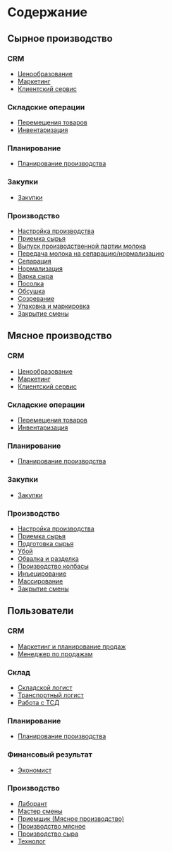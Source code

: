# Содержание

<div class="book-wrap">
    <div class="hover">
        <h2>Сырное производство<span class="md-nav__icon md-icon"></span></h2>
        <span class="read-more-target">
            <div class="textcols">
                <div class="textcols-item">
                    <h3>CRM</h3>
                    <ul>
                        <li><a href="CheeseManufacture/Pricing"> Ценообразование </a></li>
                        <li><a href="CheeseManufacture/Marketing"> Маркетинг </a></li>
                        <li><a href="CheeseManufacture/CustomerService"> Клиентский сервис </a></li>
                    </ul>
                    <h3>Складские операции</h3>
                    <ul>
                        <li><a href="CheeseManufacture/MovingProducts"> Перемещения товаров </a></li>
                        <li><a href="CheeseManufacture/Inventory"> Инвентаризация </a></li>
                    </ul>
                    <h3>Планирование</h3>
                    <ul>
                        <li><a href="CheeseManufacture/ManufacturePlanning"> Планирование производства </a></li>
                    </ul>
                    <h3>Закупки</h3>
                    <ul>
                        <li><a href="CheeseManufacture/Purchases"> Закупки </a></li>
                    </ul>
                </div>
                <div class="textcols-item">
                    <h3>Производство</h3>
                    <ul>
                        <li><a href="CheeseManufacture/ManufactureSetting"> Настройка производства </a></li>
                        <li><a href="CheeseManufacture/AcctptanceOfRawMaterials"> Приемка сырья </a></li>
                        <li><a href="CheeseManufacture/MilkBatchRelease"> Выпуск производственной партии молока </a></li>
                        <li><a href="CheeseManufacture/MilkTransfer"> Передача молока на сепарацию/нормализацию </a></li>
                        <li><a href="CheeseManufacture/Separation"> Сепарация </a></li>
                        <li><a href="CheeseManufacture/Normalization"> Нормализация </a></li>
                        <li><a href="CheeseManufacture/CheeseCooking"> Варка сыра  </a></li>                    <li><a href="CheeseManufacture/Salting"> Посолка </a></li>
                        <li><a href="CheeseManufacture/Drying"> Обсушка </a></li>
                        <li><a href="CheeseManufacture/Maturation"> Созревание </a></li>
                        <li><a href="CheeseManufacture/PackagingAndLabeling"> Упаковка и маркировка </a></li>
                        <li><a href="CheeseManufacture/ShiftClosing"> Закрытие смены </a></li>
                    </ul>
                </div>
            </div>
        </span>
    </div>
</div>

<div class="book-wrap">
    <div class="hover">
        <h2>Мясное производство<span class="md-nav__icon md-icon"></span></h2>
        <span class="read-more-target">    
            <div class="textcols">
                <div class="textcols-item">
                    <h3>CRM</h3>
                    <ul>
                        <li><a href="MeatManufacture/Pricing"> Ценообразование </a></li>
                        <li><a href="MeatManufacture/Marketing"> Маркетинг </a></li>
                        <li><a href="MeatManufacture/CustomerService"> Клиентский сервис </a></li>
                    </ul>
                    <h3>Складские операции</h3>
                    <ul>
                        <li><a href="MeatManufacture/MovingProducts"> Перемещения товаров </a></li>
                        <li><a href="MeatManufacture/Inventory"> Инвентаризация </a></li>
                    </ul>
                    <h3>Планирование</h3>
                    <ul>
                        <li><a href="MeatManufacture/ManufacturePlanning"> Планирование производства </a></li>
                    </ul>
                    <h3>Закупки</h3>
                    <ul>
                        <li><a href="MeatManufacture/Purchases"> Закупки </a></li>
                    </ul>
                </div>
                <div class="textcols-item">
                    <h3>Производство</h3>
                    <ul>
                        <li><a href="MeatManufacture/ManufactureSetting"> Настройка производства </a></li>
                        <li><a href="MeatManufacture/AcctptanceOfRawMaterials"> Приемка сырья </a></li>
                        <li><a href="MeatManufacture/PreparationOfRawMaterials"> Подготовка сырья </a></li>
                        <li><a href="MeatManufacture/Slaughtering"> Убой </a></li>
                        <li><a href="MeatManufacture/Cutting"> Обвалка и разделка </a></li>
                        <li><a href="MeatManufacture/SausageManufacture"> Производство колбасы </a></li>
                        <li><a href="MeatManufacture/Injection"> Инъецирование  </a></li>
                        <li><a href="MeatManufacture/Kneading"> Массирование </a></li>
                        <li><a href="MeatManufacture/ShiftClosing"> Закрытие смены </a></li>
                    </ul>
                </div>
            </div>
        </span>
    </div>
</div>

<div class="book-wrap">
    <div class="hover">
        <h2>Пользователи<span class="md-nav__icon md-icon"></h2>
        <span class="read-more-target">     
            <div class="textcols">
                <div class="textcols-item">
                    <h3>CRM</h3>
                    <ul>
                        <li><a href="Users/MarketingAndSalesPlanning"> Маркетинг и планирование продаж </a></li>
                        <li><a href="Users/SalesManager"> Менеджер по продажам </a></li>
                    </ul>
                    <h3>Склад</h3>
                    <ul>
                        <li><a href="Users/WarehouseLogistician"> Складской логист </a></li>
                        <li><a href="Users/TransportLogistician"> Транспортный логист </a></li>
                        <li><a href="Users/TSDUsage"> Работа с ТСД </a></li>
                    </ul>
                    <h3>Планирование</h3>
                    <ul>
                        <li><a href="Users/ManufacturePlanning"> Планирование производства </a></li>
                    </ul>
                    <h3>Финансовый результат</h3>
                    <ul>
                        <li><a href="Users/Economist"> Экономист </a></li>
                    </ul>
                </div>
                <div class="textcols-item">
                    <h3>Производство</h3>
                    <ul>
                        <li><a href="Users/LaboratoryAssistant"> Лаборант </a></li>
                        <li><a href="Users/ShiftMaster"> Мастер смены </a></li>
                        <li><a href="Users/Receiver"> Приемщик (Мясное производство) </a></li>
                        <li><a href="Users/MeatManufacture"> Производство мясное </a></li>
                        <li><a href="Users/CheeseManufacture"> Производство сыра </a></li>
                        <li><a href="Users/Technologist"> Технолог </a></li>
                    </ul>
                </div>
            </div>
        </span>
    </div>
</div>

